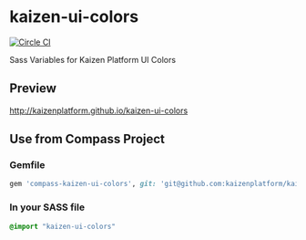 kaizen-ui-colors
================

[![Circle CI](https://circleci.com/gh/kaizenplatform/kaizen-ui-colors.svg?style=svg&circle-token=2480cef0b16bd27f1a7441f0c145f53d36172458)](https://circleci.com/gh/kaizenplatform/kaizen-ui-colors)

Sass Variables for Kaizen Platform UI Colors

## Preview

http://kaizenplatform.github.io/kaizen-ui-colors

## Use from Compass Project

### Gemfile

```rb
gem 'compass-kaizen-ui-colors', git: 'git@github.com:kaizenplatform/kaizen-ui-colors.git'
```

### In your SASS file

```sass
@import "kaizen-ui-colors"
```
